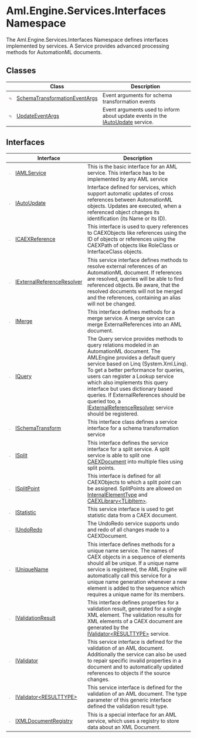 Aml.Engine.Services.Interfaces Namespace
========================================
The Aml.Engine.Services.Interfaces Namespace defines interfaces implemented by services. A Service provides advanced processing methods for AutomationML documents.


Classes
-------

                | Class                              | Description                                                                         
--------------- | ---------------------------------- | ----------------------------------------------------------------------------------- 
![Public class] | [SchemaTransformationEventArgs][1] | Event arguments for schema transformation events                                    
![Public class] | [UpdateEventArgs][2]               | Event arguments used to inform about update events in the [IAutoUpdate][3] service. 


Interfaces
----------

                    | Interface                       | Description                                                                                                                                                                                                                                                                                                                                                                                                                                        
------------------- | ------------------------------- | -------------------------------------------------------------------------------------------------------------------------------------------------------------------------------------------------------------------------------------------------------------------------------------------------------------------------------------------------------------------------------------------------------------------------------------------------- 
![Public interface] | [IAMLService][4]                | This is the basic interface for an AML service. This interface has to be implemented by any AML service                                                                                                                                                                                                                                                                                                                                            
![Public interface] | [IAutoUpdate][3]                | Interface defined for services, which support automatic updates of cross references between AutomationML objects. Updates are executed, when a referenced object changes its identification (its Name or its ID).                                                                                                                                                                                                                                  
![Public interface] | [ICAEXReference][5]             | This interface is used to query references to CAEXObjects like references using the ID of objects or references using the CAEXPath of objects like RoleClass or InterfaceClass objects.                                                                                                                                                                                                                                                            
![Public interface] | [IExternalReferenceResolver][6] | This service interface defines methods to resolve external references of an AutomationML document. If references are resolved, queries will be able to find referenced objects. Be aware, that the resolved documents will not be merged and the references, containing an alias will not be changed.                                                                                                                                              
![Public interface] | [IMerge][7]                     | This interface defines methods for a merge service. A merge service can merge ExternalReferences into an AML document.                                                                                                                                                                                                                                                                                                                             
![Public interface] | [IQuery][8]                     | The Query service provides methods to query relations modeled in an AutomationML document. The AMLEngine provides a default query service based on Linq (System.Xml.Linq). To get a better performance for queries, users can register a Lookup service which also implements this query interface but uses dictionary based queries. If ExternalReferences should be queried too, a [IExternalReferenceResolver][6] service should be registered. 
![Public interface] | [ISchemaTransform][9]           | This interface class defines a service interface for a schema transformation service                                                                                                                                                                                                                                                                                                                                                               
![Public interface] | [ISplit][10]                    | This interface defines the service interface for a split service. A split service is able to split one [CAEXDocument][11] into multiple files using split points.                                                                                                                                                                                                                                                                                  
![Public interface] | [ISplitPoint][12]               | This interface is defined for all CAEXObjects to which a split point can be assigned. SplitPoints are allowed on [InternalElementType][13] and [CAEXLibrary&lt;TLibItem>][14].                                                                                                                                                                                                                                                                     
![Public interface] | [IStatistic][15]                | This service interface is used to get statistic data from a CAEX document.                                                                                                                                                                                                                                                                                                                                                                         
![Public interface] | [IUndoRedo][16]                 | The UndoRedo service supports undo and redo of all changes made to a CAEXDocument.                                                                                                                                                                                                                                                                                                                                                                 
![Public interface] | [IUniqueName][17]               | This interface defines methods for a unique name service. The names of CAEX objects in a sequence of elements should all be unique. If a unique name service is registered, the AML Engine will automatically call this service for a unique name generation whenever a new element is added to the sequence which requires a unique name for its members.                                                                                         
![Public interface] | [IValidationResult][18]         | This interface defines properties for a validation result, generated for a single XML element. The validation results for XML elements of a CAEX document are generated by the [IValidator&lt;RESULTTYPE>][19] service.                                                                                                                                                                                                                            
![Public interface] | [IValidator][20]                | This service interface is defined for the validation of an AML document. Additionally the service can also be used to repair specific invalid properties in a document and to automatically updated references to objects if the source changes.                                                                                                                                                                                                   
![Public interface] | [IValidator&lt;RESULTTYPE>][19] | This service interface is defined for the validation of an AML document. The type parameter of this generic interface defined the validation result type.                                                                                                                                                                                                                                                                                          
![Public interface] | [IXMLDocumentRegistry][21]      | This is a special interface for an AML service, which uses a registry to store data about an XML Document.                                                                                                                                                                                                                                                                                                                                         

[1]: SchemaTransformationEventArgs/README.md
[2]: UpdateEventArgs/README.md
[3]: IAutoUpdate/README.md
[4]: IAMLService/README.md
[5]: ICAEXReference/README.md
[6]: IExternalReferenceResolver/README.md
[7]: IMerge/README.md
[8]: IQuery/README.md
[9]: ISchemaTransform/README.md
[10]: ISplit/README.md
[11]: ../Aml.Engine.CAEX/CAEXDocument/README.md
[12]: ISplitPoint/README.md
[13]: ../Aml.Engine.CAEX/InternalElementType/README.md
[14]: ../Aml.Engine.CAEX/CAEXLibrary_1/README.md
[15]: IStatistic/README.md
[16]: IUndoRedo/README.md
[17]: IUniqueName/README.md
[18]: IValidationResult/README.md
[19]: IValidator_1/README.md
[20]: IValidator/README.md
[21]: IXMLDocumentRegistry/README.md
[22]: https://www.automationml.org
[23]: ../icons/logoShade.png
[Public class]: ../icons/pubclass.gif "Public class"
[Public interface]: ../icons/pubinterface.gif "Public interface"